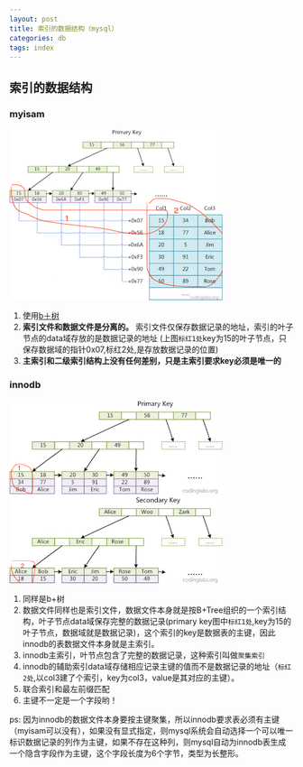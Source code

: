 ```yaml
---
layout: post
title: 索引的数据结构（mysql）
categories: db
tags: index
---
```





## 索引的数据结构

### myisam

![myisam_pri](/images/database/myisam_pri.png)

1.  使用[b＋树](https://en.wikipedia.org/wiki/B%2B_tree)
2.  **索引文件和数据文件是分离的。** 索引文件仅保存数据记录的地址，索引的叶子节点的data域存放的是数据记录的地址
(上图`标红1处`key为15的叶子节点，只保存数据域的指针0x07,标红2处,是存放数据记录的位置)
3.  **主索引和二级索引结构上没有任何差别，只是主索引要求key必须是唯一的**

### innodb

![innodb_pri](/images/database/innodb_pri.png)
![innodb_second](/images/database/innodb_second.png)

1.  同样是b+树
2.  数据文件同样也是索引文件，数据文件本身就是按B+Tree组织的一个索引结构，叶子节点data域保存完整的数据记录(primary key图中`标红1处`,key为15的叶子节点，数据域就是数据记录)，这个索引的key是数据表的主键，因此innodb的表数据文件本身就是主索引。
3.  innodb主索引，叶节点包含了完整的数据记录，这种索引叫做`聚集索引`
4.  innodb的辅助索引data域存储相应记录主键的值而不是数据记录的地址（`标红2处`,以col3建了个索引，key为col3，value是其对应的主键）。
5.  联合索引和最左前缀匹配
6.  主键不一定是一个字段哟！

ps: 因为innodb的数据文件本身要按主键聚集，所以innodb要求表必须有主键（myisam可以没有），如果没有显式指定，则mysql系统会自动选择一个可以唯一标识数据记录的列作为主键，如果不存在这种列，则mysql自动为innodb表生成一个隐含字段作为主键，这个字段长度为6个字节，类型为长整形。
